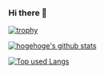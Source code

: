 ### Hi there 👋

[![trophy](https://github-profile-trophy.vercel.app/?username=Sowiriro&theme=onedark&row=1)](https://github.com/ryo-ma/github-profile-trophy)



<!-- リポジトリステータス -->
[![hogehoge's github stats](https://github-readme-stats.vercel.app/api?username=Sowiriro&hide=contribs&count_private=true&show_icons=true&theme=tokyonight)](https://github.com/Sowiriro/)

<!-- ソースコード統計 -->
[![Top used Langs](https://github-readme-stats.vercel.app/api/top-langs/?username=Sowiriro&layout=compact&theme=tokyonight)](https://github.com/Sowiriro/)


<!--
**Sowiriro/Sowiriro** is a ✨ _special_ ✨ repository because its `README.md` (this file) appears on your GitHub profile.

Here are some ideas to get you started:

- 🔭 I’m currently working on ...
- 🌱 I’m currently learning ...
- 👯 I’m looking to collaborate on ...
- 🤔 I’m looking for help with ...
- 💬 Ask me about ...
- 📫 How to reach me: ...
- 😄 Pronouns: ...
- ⚡ Fun fact: ...
-->

